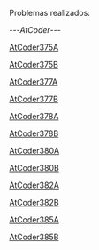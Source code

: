 Problemas realizados:

---*AtCoder*---

[AtCoder375A](https://atcoder.jp/contests/abc375/tasks/abc375_a)

[AtCoder375B](https://atcoder.jp/contests/abc375/tasks/abc375_b)

[AtCoder377A](https://atcoder.jp/contests/abc377/tasks/abc377_a)

[AtCoder377B](https://atcoder.jp/contests/abc377/tasks/abc377_b)

[AtCoder378A](https://atcoder.jp/contests/abc378/tasks/abc378_a)

[AtCoder378B](https://atcoder.jp/contests/abc378/tasks/abc378_b)

[AtCoder380A](https://atcoder.jp/contests/abc380/tasks/abc380_a)

[AtCoder380B](https://atcoder.jp/contests/abc380/tasks/abc380_b)

[AtCoder382A](https://atcoder.jp/contests/abc382/tasks/abc382_a)

[AtCoder382B](https://atcoder.jp/contests/abc382/tasks/abc382_b)

[AtCoder385A](https://atcoder.jp/contests/abc385/tasks/abc385_a)

[AtCoder385B](https://atcoder.jp/contests/abc385/tasks/abc385_b)